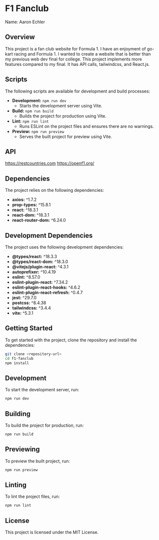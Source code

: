 
# F1 Fanclub

Name: Aaron Echler

## Overview

This project is a fan club website for Formula 1. I have an enjoyment of go-kart racing and Formula 1. I wanted to create a website that is better than my previous web dev final for college. This project implements more features compared to my final. It has API calls, tailwindcss, and React.js.


## Scripts

The following scripts are available for development and build processes:

- **Development:** `npm run dev`
  - Starts the development server using Vite.
- **Build:** `npm run build`
  - Builds the project for production using Vite.
- **Lint:** `npm run lint`
  - Runs ESLint on the project files and ensures there are no warnings.
- **Preview:** `npm run preview`
  - Serves the built project for preview using Vite.

## API


https://restcountries.com
https://openf1.org/

## Dependencies

The project relies on the following dependencies:

- **axios:** ^1.7.2
- **prop-types:** ^15.8.1
- **react:** ^18.3.1
- **react-dom:** ^18.3.1
- **react-router-dom:** ^6.24.0

## Development Dependencies

The project uses the following development dependencies:

- **@types/react:** ^18.3.3
- **@types/react-dom:** ^18.3.0
- **@vitejs/plugin-react:** ^4.3.1
- **autoprefixer:** ^10.4.19
- **eslint:** ^8.57.0
- **eslint-plugin-react:** ^7.34.2
- **eslint-plugin-react-hooks:** ^4.6.2
- **eslint-plugin-react-refresh:** ^0.4.7
- **jest:** ^29.7.0
- **postcss:** ^8.4.38
- **tailwindcss:** ^3.4.4
- **vite:** ^5.3.1

## Getting Started

To get started with the project, clone the repository and install the dependencies:

```sh
git clone <repository-url>
cd f1-fanclub
npm install
```

## Development

To start the development server, run:

```sh
npm run dev
```

## Building

To build the project for production, run:

```sh
npm run build
```

## Previewing

To preview the built project, run:

```sh
npm run preview
```

## Linting

To lint the project files, run:

```sh
npm run lint
```

## License

This project is licensed under the MIT License.

